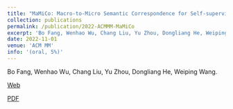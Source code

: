 ```yaml
---
title: "MaMiCo: Macro-to-Micro Semantic Correspondence for Self-supervised Video Representation Learning"
collection: publications
permalink: /publication/2022-ACMMM-MaMiCo
excerpt: 'Bo Fang, Wenhao Wu, Chang Liu, Yu Zhou, Dongliang He, Weiping Wang.'
date: 2022-11-01
venue: 'ACM MM'
info: '(oral, 5%)'
---
```

Bo Fang, Wenhao Wu, Chang Liu, Yu Zhou, Dongliang He, Weiping Wang.

[Web](https://dl.acm.org/doi/abs/10.1145/3503161.3547888)

[PDF](https://dl.acm.org/doi/pdf/10.1145/3503161.3547888)
